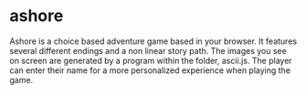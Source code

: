 # ashore 

Ashore is a choice based adventure game based in your browser. It features several different endings and a non linear story path.
The images you see on screen are generated by a program within the folder, ascii.js.
The player can enter their name for a more personalized experience when playing the game. 
